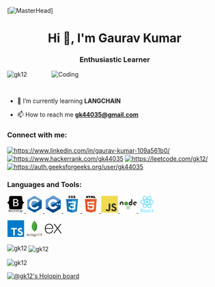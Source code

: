 [![MasterHead](https://d1csarkz8obe9u.cloudfront.net/posterpreviews/you-can-do-it-tumblr-banner-design-template-59c94486c9ce22d432651453c6618302_screen.jpg?ts=1566599502)]
<h1 align="center">Hi 👋, I'm Gaurav Kumar</h1>
<h3 align="center">Enthusiastic Learner</h3>

<img align="right" alt="Coding" width="400" src ="https://cdn.dribbble.com/users/1162077/screenshots/3848914/programmer.gif">
<p align="left"> <img src="https://komarev.com/ghpvc/?username=gk12&label=Profile%20views&color=0e75b6&style=flat" alt="gk12" /> </p>

<p align="left"> <a href="https://twitter.com/" target="blank"><img src="https://img.shields.io/twitter/follow/?logo=twitter&style=for-the-badge" alt="" /></a> </p>

- 🌱 I’m currently learning **LANGCHAIN**

- 📫 How to reach me **gk44035@gmail.com**

<h3 align="left">Connect with me:</h3>
<p align="left">
<a href="https://linkedin.com/in/https://www.linkedin.com/in/gaurav-kumar-109a561b0/" target="blank"><img align="center" src="https://raw.githubusercontent.com/rahuldkjain/github-profile-readme-generator/master/src/images/icons/Social/linked-in-alt.svg" alt="https://www.linkedin.com/in/gaurav-kumar-109a561b0/" height="30" width="40" /></a>
<a href="https://www.hackerrank.com/https://www.hackerrank.com/gk44035" target="blank"><img align="center" src="https://raw.githubusercontent.com/rahuldkjain/github-profile-readme-generator/master/src/images/icons/Social/hackerrank.svg" alt="https://www.hackerrank.com/gk44035" height="30" width="40" /></a>
<a href="https://leetcode.com/gk12/" target="blank"><img align="center" src="https://raw.githubusercontent.com/rahuldkjain/github-profile-readme-generator/master/src/images/icons/Social/leet-code.svg" alt="https://leetcode.com/gk12/" height="30" width="40" /></a>
<a href="https://auth.geeksforgeeks.org/user/gk44035" target="blank"><img align="center" src="https://raw.githubusercontent.com/rahuldkjain/github-profile-readme-generator/master/src/images/icons/Social/geeks-for-geeks.svg" alt="https://auth.geeksforgeeks.org/user/gk44035" height="30" width="40" /></a>
</p>

<h3 align="left">Languages and Tools:</h3>
<p align="left"> <a href="https://getbootstrap.com" target="_blank" rel="noreferrer"> 
<img src="https://raw.githubusercontent.com/devicons/devicon/master/icons/bootstrap/bootstrap-plain-wordmark.svg" alt="bootstrap" width="40" height="40"/> </a> <a href="https://www.cprogramming.com/" target="_blank" rel="noreferrer"> 
<img src="https://raw.githubusercontent.com/devicons/devicon/master/icons/c/c-original.svg" alt="c" width="40" height="40"/> </a> <a href="https://www.w3schools.com/cpp/" target="_blank" rel="noreferrer">
<img src="https://raw.githubusercontent.com/devicons/devicon/master/icons/cplusplus/cplusplus-original.svg" alt="cplusplus" width="40" height="40"/> </a> <a href="https://www.w3schools.com/css/" target="_blank" rel="noreferrer">
<img src="https://raw.githubusercontent.com/devicons/devicon/master/icons/css3/css3-original-wordmark.svg" alt="css3" width="40" height="40"/> </a> <a href="https://www.w3.org/html/" target="_blank" rel="noreferrer">
<img src="https://raw.githubusercontent.com/devicons/devicon/master/icons/html5/html5-original-wordmark.svg" alt="html5" width="40" height="40"/> </a> <a href="https://developer.mozilla.org/en-US/docs/Web/JavaScript" target="_blank" rel="noreferrer"> <img src="https://raw.githubusercontent.com/devicons/devicon/master/icons/javascript/javascript-original.svg" alt="javascript" width="40" height="40"/> </a> <a href="https://nodejs.org" target="_blank" rel="noreferrer">
<img src="https://raw.githubusercontent.com/devicons/devicon/master/icons/nodejs/nodejs-original-wordmark.svg" alt="nodejs" width="40" height="40"/> </a> <a href="https://reactjs.org/" target="_blank" rel="noreferrer"> 
<img src="https://raw.githubusercontent.com/devicons/devicon/master/icons/react/react-original-wordmark.svg" alt="react" width="40" height="40"/> </a> </p>
  
<a href="https://www.typescriptlang.org/" target="_blank" rel="noreferrer"> <img src="https://github.com/devicons/devicon/blob/master/icons/typescript/typescript-plain.svg" alt="typescript" width="40" height="40"/></a> 
<img src="https://github.com/devicons/devicon/blob/master/icons/mongodb/mongodb-original-wordmark.svg" alt="mongodb" width="40" height="40"/></a> 
<img src="https://github.com/devicons/devicon/blob/master/icons/express/express-original.svg" alt="express" width="40" height="40"/></a> 



<p><img align="left" src="https://github-readme-stats.vercel.app/api/top-langs?username=gk12&show_icons=true&locale=en&layout=compact" alt="gk12" />


<p>&nbsp;<img align="center" src="https://github-readme-stats.vercel.app/api?username=gk12&show_icons=true&locale=en" alt="gk12" /></p>

<p><img align="center" src="https://github-readme-streak-stats.herokuapp.com/?user=gk12&" alt="gk12" /></p>

[![@gk12's Holopin board](https://holopin.me/gk12)](https://holopin.io/@gk12)
